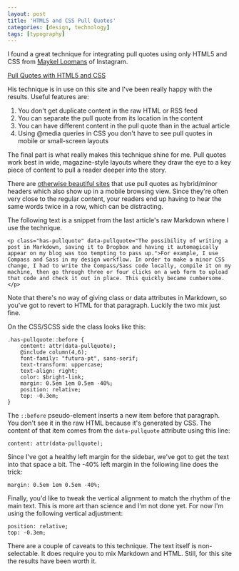 ```yaml
---
layout: post
title: 'HTML5 and CSS Pull Quotes'
categories: [design, technology]
tags: [typography]
---
```

I found a great technique for integrating pull quotes using only HTML5 and CSS from [Maykel Loomans](http://www.maykelloomans.com/) of Instagram.

[Pull Quotes with HTML5 and CSS](http://miekd.com/articles/pull-quotes-with-html5-and-css/)

His technique is in use on this site and I've been really happy with the results. Useful features are:

1. You don't get duplicate content in the raw HTML or RSS feed
2. You can separate the pull quote from its location in the content
3. You can have different content in the pull quote than in the actual article
4. Using @media queries in CSS you don't have to see pull quotes in mobile or small-screen layouts

The final part is what really makes this technique shine for me. Pull quotes work best in wide, magazine-style layouts where they draw the eye to a key piece of content to pull a reader deeper into the story.

There are [otherwise beautiful sites](http://theverge.com) that use pull quotes as hybrid/minor headers which also show up in a mobile browsing view. Since they're often very close to the regular content, your readers end up having to hear the same words twice in a row, which can be distracting.

The following text is a snippet from the last article's raw Markdown where I use the technique.

	<p class="has-pullquote" data-pullquote="The possibility of writing a post in Markdown, saving it to Dropbox and having it automagically appear on my blog was too tempting to pass up.">For example, I use Compass and Sass in my design workflow. In order to make a minor CSS change, I had to write the Compass/Sass code locally, compile it on my machine, then go through three or four clicks on a web form to upload that code and check it out in place. This quickly became cumbersome.</p>

Note that there's no way of giving class or data attributes in Markdown, so you've got to revert to HTML for that paragraph. Luckily the two mix just fine.

On the CSS/SCSS side the class looks like this:

	.has-pullquote::before {
		content: attr(data-pullquote);
		@include column(4,6); 
		font-family: "futura-pt", sans-serif;
		text-transform: uppercase;
		text-align: right;
		color: $bright-link;
		margin: 0.5em 1em 0.5em -40%;
		position: relative;
		top: -0.3em;
	}

The `::before` pseudo-element inserts a new item before that paragraph. You don't see it in the raw HTML because it's generated by CSS. The content of that item comes from the `data-pullquote` attribute using this line:

	content: attr(data-pullquote);

Since I've got a healthy left margin for the sidebar, we've got to get the text into that space a bit. The -40% left margin in the following line does the trick:

	margin: 0.5em 1em 0.5em -40%;

Finally, you'd like to tweak the vertical alignment to match the rhythm of the main text. This is more art than science and I'm not done yet. For now I'm using the following vertical adjustment:

	position: relative;
	top: -0.3em;

There are a couple of caveats to this technique. The text itself is non-selectable. It does require you to mix Markdown and HTML. Still, for this site the results have been worth it.

